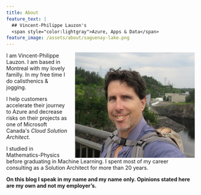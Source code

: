 ```yaml
---
title: About
feature_text: |
  ## Vincent-Philippe Lauzon's
  <span style="color:lightgray">Azure, Apps & Data</span>
feature_image: /assets/about/saguenay-lake.png
---
```


<img style="float:right;padding-left:20px;" title="Ah...  vacations..." src="assets/about/vp-bridge.jpg" />

I am Vincent-Philippe Lauzon.  I am based in Montreal with my lovely familly.  In my free time I do calisthenics & jogging.

I help customers accelerate their journey to Azure and decrease risks on their projects as one of Microsoft Canada's *Cloud Solution Architect*.

I studied in Mathematics-Physics before graduating in Machine Learning.  I spent most of my career consulting as a Solution Architect for more than 20 years.

**On this blog I speak in my name and my name only.  Opinions stated here are my own and not my employer’s.**